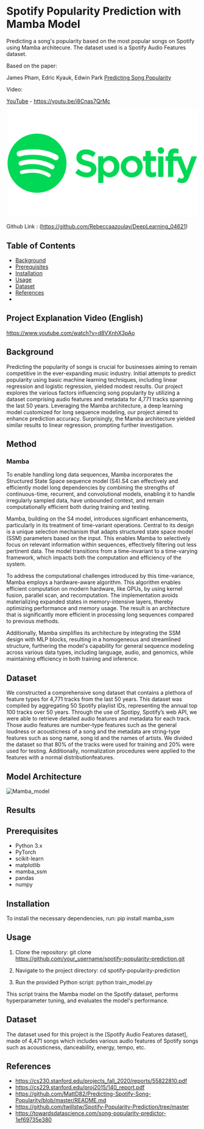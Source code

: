 # Spotify Popularity Prediction with Mamba Model
Predicting a song's popularity based on the most popular songs on Spotify using Mamba architecure. The dataset used is a Spotify Audio Features dataset.

Based on the paper:

James Pham, Edric Kyauk, Edwin Park [Predicting Song Popularity](https://cs230.stanford.edu/files_winter_2018/projects/6970963.pdf)

Video:

[YouTube](https://youtu.be/i8Cnas7QrMc) - https://youtu.be/i8Cnas7QrMc

<p align="center">
  <img width="500" src="https://github.com/Itamar-Horowitz/Predicting-A-Song-s-Popularity-Using-Mamba/blob/main/Images/spotify.png">
</p>

Github Link : (https://github.com/Rebeccaazoulay/DeepLearning_04621)

## Table of Contents
  * [Background](#background)
  * [Prerequisites](#prerequisites)
  * [Installation](#installation)
  * [Usage](#usage)
  * [Dataset](#dataset)
  * [References](#references)
  * 

## Project Explanation Video (English)
https://www.youtube.com/watch?v=d8VXnhX3pAo


## Background
Predicting the popularity of songs is crucial for businesses aiming to remain competitive in the ever-expanding music industry. Initial attempts to predict popularity using basic machine learning techniques, including linear regression and logistic regression, yielded modest results. Our project explores the various factors influencing song popularity by utilizing a dataset comprising audio features and metadata for 4,771 tracks spanning the last 50 years. Leveraging the Mamba architecture, a deep learning model customized for long sequence modeling, our project aimed to enhance prediction accuracy. Surprisingly, the Mamba architecture yielded similar results to linear regression, prompting further investigation.

## Method
### Mamba
To enable handling long data sequences, Mamba incorporates the Structured State Space sequence model (S4).S4 can effectively and efficiently model long dependencies by combining the strengths of continuous-time, recurrent, and convolutional models, enabling it to handle irregularly sampled data, have unbounded context, and remain computationally efficient both during training and testing.

Mamba, building on the S4 model, introduces significant enhancements, particularly in its treatment of time-variant operations. Central to its design is a unique selection mechanism that adapts structured state space model (SSM) parameters based on the input. This enables Mamba to selectively focus on relevant information within sequences, effectively filtering out less pertinent data. The model transitions from a time-invariant to a time-varying framework, which impacts both the computation and efficiency of the system.

To address the computational challenges introduced by this time-variance, Mamba employs a hardware-aware algorithm. This algorithm enables efficient computation on modern hardware, like GPUs, by using kernel fusion, parallel scan, and recomputation. The implementation avoids materializing expanded states in memory-intensive layers, thereby optimizing performance and memory usage. The result is an architecture that is significantly more efficient in processing long sequences compared to previous methods.

Additionally, Mamba simplifies its architecture by integrating the SSM design with MLP blocks, resulting in a homogeneous and streamlined structure, furthering the model's capability for general sequence modeling across various data types, including language, audio, and genomics, while maintaining efficiency in both training and inference.

## Dataset
We constructed a comprehensive song dataset that contains a plethora of feature types for 4,771 tracks from the last 50 years. This dataset was compiled by aggregating 50 Spotify playlist IDs, representing the annual top 100 tracks over 50 years. Through the use of Spotipy, Spotify’s web API, we were able to retrieve detailed audio features and metadata for each track. Those audio features are number-type features such as the general loudness or acousticness of a song and the metadata are string-type features such as song name, song id and the names of artists. We divided the dataset so that 80\% of the tracks were used for training and 20\% were used for testing. Additionally, normalization procedures were applied to the features with a normal distributionfeatures.

## Model Architecture
<img width="320" alt="Mamba_model" src="https://github.com/Rebeccaazoulay/Predicting-a-song-s-popularity-using-Mamba/assets/164641099/d78c8f96-1040-44ca-b8a6-80ec6d9325f0">



## Results


## Prerequisites

- Python 3.x
- PyTorch
- scikit-learn
- matplotlib
- mamba_ssm
- pandas
- numpy

## Installation

To install the necessary dependencies, run:
pip install mamba_ssm

## Usage

1. Clone the repository:
git clone https://github.com/your_username/spotify-popularity-prediction.git

2. Navigate to the project directory:
cd spotify-popularity-prediction

3. Run the provided Python script:
python train_model.py

This script trains the Mamba model on the Spotify dataset, performs hyperparameter tuning, and evaluates the model's performance.

## Dataset

The dataset used for this project is the [Spotify Audio Features dataset], made of 4,471 songs which includes various audio features of Spotify songs such as acousticness, danceability, energy, tempo, etc.

## References
* https://cs230.stanford.edu/projects_fall_2020/reports/55822810.pdf
* https://cs229.stanford.edu/proj2015/140_report.pdf
* https://github.com/MattD82/Predicting-Spotify-Song-Popularity/blob/master/README.md
* https://github.com/twillstw/Spotify-Popularity-Prediction/tree/master
* https://towardsdatascience.com/song-popularity-predictor-1ef69735e380
  
